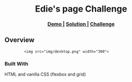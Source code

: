 <h1 align="center">Edie's page Challenge</h1>
<div align="center">
  <h3>
    <a href="https://hardcore-galileo-4c1ae9.netlify.app/">
      Demo
    </a>
    <span> | </span>
    <a href="https://github.com/Atanas97/edie-s-page">
      Solution
    </a>
    <span> | </span>
    <a href="https://devchallenges.io/challenges/xobQBuf8zWWmiYMIAZe0">
      Challenge
    </a>
  </h3>
</div>


## Overview
             <img src="img/desktop.png" width="300">
<!-- ![screenshot] Desktop version: ![desktop](https://user-images.githubusercontent.com/77697122/126345110-2ab98bf7-632b-4299-814c-2fdf5182cc4f.png width="300")
              Tablet version: ![tablet](https://user-images.githubusercontent.com/77697122/126345136-8d3aa4c1-3971-4780-9102-4f50bc2cbee4.png)

              Mobile version: ![mobile](https://user-images.githubusercontent.com/77697122/126345147-2f340758-59f8-4de7-bca2-de38fec5f822.png)
 -->
### Built With

<!-- This section should list any major frameworks that you built your project using. Here are a few examples.-->

HTML and vanilla CSS (flexbox and grid)

